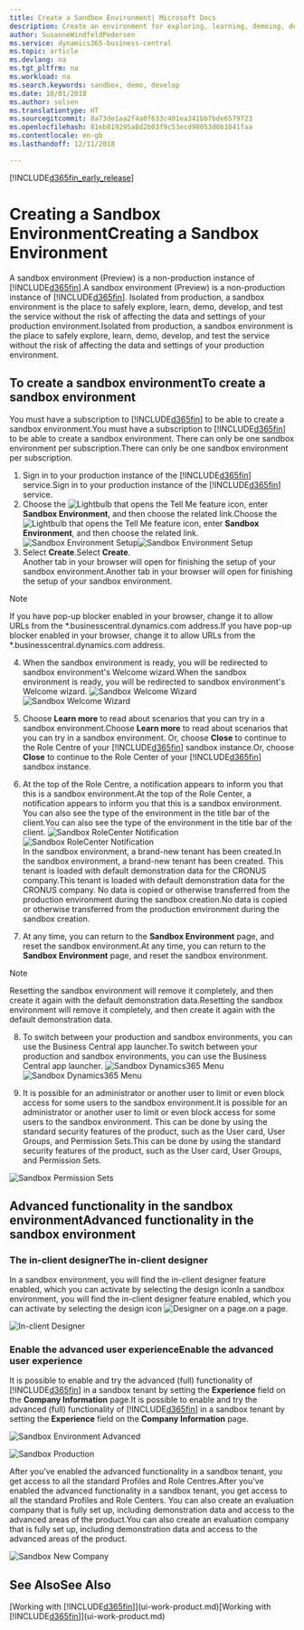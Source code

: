 ```yaml
---
title: Create a Sandbox Environment| Microsoft Docs
description: Create an environment for exploring, learning, demoing, developing, and testing.
author: SusanneWindfeldPedersen
ms.service: dynamics365-business-central
ms.topic: article
ms.devlang: na
ms.tgt_pltfrm: na
ms.workload: na
ms.search.keywords: sandbox, demo, develop
ms.date: 10/01/2018
ms.author: solsen
ms.translationtype: HT
ms.sourcegitcommit: 8a73de1aa2f4a0f633c401ea341bb7bde6579723
ms.openlocfilehash: 81eb819295a8d2b03f9c53ecd98053d0b1041faa
ms.contentlocale: en-gb
ms.lasthandoff: 12/11/2018

---
```

[!INCLUDE[d365fin_early_release](includes/d365fin_early_release.md.md)]

# <a name="creating-a-sandbox-environment"></a><span data-ttu-id="24b9d-103">Creating a Sandbox Environment</span><span class="sxs-lookup"><span data-stu-id="24b9d-103">Creating a Sandbox Environment</span></span>
<span data-ttu-id="24b9d-104">A sandbox environment (Preview) is a non-production instance of [!INCLUDE[d365fin](includes/d365fin_md.md)].</span><span class="sxs-lookup"><span data-stu-id="24b9d-104">A sandbox environment (Preview) is a non-production instance of [!INCLUDE[d365fin](includes/d365fin_md.md)].</span></span> <span data-ttu-id="24b9d-105">Isolated from production, a sandbox environment is the place to safely explore, learn, demo, develop, and test the service without the risk of affecting the data and settings of your production environment.</span><span class="sxs-lookup"><span data-stu-id="24b9d-105">Isolated from production, a sandbox environment is the place to safely explore, learn, demo, develop, and test the service without the risk of affecting the data and settings of your production environment.</span></span>

## <a name="to-create-a-sandbox-environment"></a><span data-ttu-id="24b9d-106">To create a sandbox environment</span><span class="sxs-lookup"><span data-stu-id="24b9d-106">To create a sandbox environment</span></span>
<span data-ttu-id="24b9d-107">You must have a subscription to [!INCLUDE[d365fin](includes/d365fin_md.md)] to be able to create a sandbox environment.</span><span class="sxs-lookup"><span data-stu-id="24b9d-107">You must have a subscription to [!INCLUDE[d365fin](includes/d365fin_md.md)] to be able to create a sandbox environment.</span></span> <span data-ttu-id="24b9d-108">There can only be one sandbox environment per subscription.</span><span class="sxs-lookup"><span data-stu-id="24b9d-108">There can only be one sandbox environment per subscription.</span></span>

1. <span data-ttu-id="24b9d-109">Sign in to your production instance of the [!INCLUDE[d365fin](includes/d365fin_md.md)] service.</span><span class="sxs-lookup"><span data-stu-id="24b9d-109">Sign in to your production instance of the [!INCLUDE[d365fin](includes/d365fin_md.md)] service.</span></span>
2. <span data-ttu-id="24b9d-110">Choose the ![Lightbulb that opens the Tell Me feature](media/ui-search/search_small.png "Tell me what you want to do") icon, enter **Sandbox Environment**, and then choose the related link.</span><span class="sxs-lookup"><span data-stu-id="24b9d-110">Choose the ![Lightbulb that opens the Tell Me feature](media/ui-search/search_small.png "Tell me what you want to do") icon, enter **Sandbox Environment**, and then choose the related link.</span></span>
<span data-ttu-id="24b9d-111">![Sandbox Environment Setup](./media/across-sandbox/sandbox-environment-setup.png)</span><span class="sxs-lookup"><span data-stu-id="24b9d-111">![Sandbox Environment Setup](./media/across-sandbox/sandbox-environment-setup.png)</span></span>
3. <span data-ttu-id="24b9d-112">Select **Create**.</span><span class="sxs-lookup"><span data-stu-id="24b9d-112">Select **Create**.</span></span>  
  <span data-ttu-id="24b9d-113">Another tab in your browser will open for finishing the setup of your sandbox environment.</span><span class="sxs-lookup"><span data-stu-id="24b9d-113">Another tab in your browser will open for finishing the setup of your sandbox environment.</span></span>
> [!NOTE]  
>  <span data-ttu-id="24b9d-114">If you have pop-up blocker enabled in your browser, change it to allow URLs from the \*.businesscentral.dynamics.com address.</span><span class="sxs-lookup"><span data-stu-id="24b9d-114">If you have pop-up blocker enabled in your browser, change it to allow URLs from the \*.businesscentral.dynamics.com address.</span></span>   

4. <span data-ttu-id="24b9d-115">When the sandbox environment is ready, you will be redirected to sandbox environment's Welcome wizard.</span><span class="sxs-lookup"><span data-stu-id="24b9d-115">When the sandbox environment is ready, you will be redirected to sandbox environment's Welcome wizard.</span></span>
<span data-ttu-id="24b9d-116">![Sandbox Welcome Wizard](./media/across-sandbox/sandbox-wizard.png)</span><span class="sxs-lookup"><span data-stu-id="24b9d-116">![Sandbox Welcome Wizard](./media/across-sandbox/sandbox-wizard.png)</span></span>

5. <span data-ttu-id="24b9d-117">Choose **Learn more** to read about scenarios that you can try in a sandbox environment.</span><span class="sxs-lookup"><span data-stu-id="24b9d-117">Choose **Learn more** to read about scenarios that you can try in a sandbox environment.</span></span> <span data-ttu-id="24b9d-118">Or, choose **Close** to continue to the Role Centre of your [!INCLUDE[d365fin](includes/d365fin_md.md)] sandbox instance.</span><span class="sxs-lookup"><span data-stu-id="24b9d-118">Or, choose **Close** to continue to the Role Center of your [!INCLUDE[d365fin](includes/d365fin_md.md)] sandbox instance.</span></span>
6. <span data-ttu-id="24b9d-119">At the top of the Role Centre, a notification appears to inform you that this is a sandbox environment.</span><span class="sxs-lookup"><span data-stu-id="24b9d-119">At the top of the Role Center, a notification appears to inform you that this is a sandbox environment.</span></span> <span data-ttu-id="24b9d-120">You can also see the type of the environment in the title bar of the client.</span><span class="sxs-lookup"><span data-stu-id="24b9d-120">You can also see the type of the environment in the title bar of the client.</span></span>
<span data-ttu-id="24b9d-121">![Sandbox RoleCenter Notification](./media/across-sandbox/sandbox-rolecenter-notification.png)</span><span class="sxs-lookup"><span data-stu-id="24b9d-121">![Sandbox RoleCenter Notification](./media/across-sandbox/sandbox-rolecenter-notification.png)</span></span>  
<span data-ttu-id="24b9d-122">In the sandbox environment, a brand-new tenant has been created.</span><span class="sxs-lookup"><span data-stu-id="24b9d-122">In the sandbox environment, a brand-new tenant has been created.</span></span> <span data-ttu-id="24b9d-123">This tenant is loaded with default demonstration data for the CRONUS company.</span><span class="sxs-lookup"><span data-stu-id="24b9d-123">This tenant is loaded with default demonstration data for the CRONUS company.</span></span> <span data-ttu-id="24b9d-124">No data is copied or otherwise transferred from the production environment during the sandbox creation.</span><span class="sxs-lookup"><span data-stu-id="24b9d-124">No data is copied or otherwise transferred from the production environment during the sandbox creation.</span></span>
7.  <span data-ttu-id="24b9d-125">At any time, you can return to the **Sandbox Environment** page, and reset the sandbox environment.</span><span class="sxs-lookup"><span data-stu-id="24b9d-125">At any time, you can return to the **Sandbox Environment** page, and reset the sandbox environment.</span></span>
> [!NOTE]  
>  <span data-ttu-id="24b9d-126">Resetting the sandbox environment will remove it completely, and then create it again with the default demonstration data.</span><span class="sxs-lookup"><span data-stu-id="24b9d-126">Resetting the sandbox environment will remove it completely, and then create it again with the default demonstration data.</span></span>  

8.  <span data-ttu-id="24b9d-127">To switch between your production and sandbox environments, you can use the Business Central app launcher.</span><span class="sxs-lookup"><span data-stu-id="24b9d-127">To switch between your production and sandbox environments, you can use the Business Central app launcher.</span></span>
<span data-ttu-id="24b9d-128">![Sandbox Dynamics365 Menu](./media/across-sandbox/sandbox-dynamics365-menu.png)</span><span class="sxs-lookup"><span data-stu-id="24b9d-128">![Sandbox Dynamics365 Menu](./media/across-sandbox/sandbox-dynamics365-menu.png)</span></span>

9.  <span data-ttu-id="24b9d-129">It is possible for an administrator or another user to limit or even block access for some users to the sandbox environment.</span><span class="sxs-lookup"><span data-stu-id="24b9d-129">It is possible for an administrator or another user to limit or even block access for some users to the sandbox environment.</span></span> <span data-ttu-id="24b9d-130">This can be done by using the standard security features of the product, such as the User card, User Groups, and Permission Sets.</span><span class="sxs-lookup"><span data-stu-id="24b9d-130">This can be done by using the standard security features of the product, such as the User card, User Groups, and Permission Sets.</span></span>

![Sandbox Permission Sets](./media/across-sandbox/sandbox-permission-sets.png)

## <a name="advanced-functionality-in-the-sandbox-environment"></a><span data-ttu-id="24b9d-132">Advanced functionality in the sandbox environment</span><span class="sxs-lookup"><span data-stu-id="24b9d-132">Advanced functionality in the sandbox environment</span></span>
### <a name="the-in-client-designer"></a><span data-ttu-id="24b9d-133">The in-client designer</span><span class="sxs-lookup"><span data-stu-id="24b9d-133">The in-client designer</span></span>
<span data-ttu-id="24b9d-134">In a sandbox environment, you will find the in-client designer feature enabled, which you can activate by selecting the design icon</span><span class="sxs-lookup"><span data-stu-id="24b9d-134">In a sandbox environment, you will find the in-client designer feature enabled, which you can activate by selecting the design icon</span></span> ![Designer](./media/across-sandbox/sandbox-inclient-design-icon.png) <span data-ttu-id="24b9d-136">on a page.</span><span class="sxs-lookup"><span data-stu-id="24b9d-136">on a page.</span></span>

![In-client Designer](./media/across-sandbox/sandbox-inclient-designer.png)

### <a name="enable-the-advanced-user-experience"></a><span data-ttu-id="24b9d-138">Enable the advanced user experience</span><span class="sxs-lookup"><span data-stu-id="24b9d-138">Enable the advanced user experience</span></span>
<span data-ttu-id="24b9d-139">It is possible to enable and try the advanced (full) functionality of [!INCLUDE[d365fin](includes/d365fin_md.md)] in a sandbox tenant by setting the **Experience** field on the **Company Information** page.</span><span class="sxs-lookup"><span data-stu-id="24b9d-139">It is possible to enable and try the advanced (full) functionality of [!INCLUDE[d365fin](includes/d365fin_md.md)] in a sandbox tenant by setting the **Experience** field on the **Company Information** page.</span></span>

![Sandbox Environment Advanced](./media/across-sandbox/sandbox-advanced.png)

![Sandbox Production](./media/across-sandbox/sandbox-production.png)

<span data-ttu-id="24b9d-142">After you’ve enabled the advanced functionality in a sandbox tenant, you get access to all the standard Profiles and Role Centres.</span><span class="sxs-lookup"><span data-stu-id="24b9d-142">After you’ve enabled the advanced functionality in a sandbox tenant, you get access to all the standard Profiles and Role Centers.</span></span> <span data-ttu-id="24b9d-143">You can also create an evaluation company that is fully set up, including demonstration data and access to the advanced areas of the product.</span><span class="sxs-lookup"><span data-stu-id="24b9d-143">You can also create an evaluation company that is fully set up, including demonstration data and access to the advanced areas of the product.</span></span>

![Sandbox New Company](./media/across-sandbox/sandbox-newcompany.png)


## <a name="see-also"></a><span data-ttu-id="24b9d-145">See Also</span><span class="sxs-lookup"><span data-stu-id="24b9d-145">See Also</span></span>
<span data-ttu-id="24b9d-146">[Working with [!INCLUDE[d365fin](includes/d365fin_md.md)]](ui-work-product.md)</span><span class="sxs-lookup"><span data-stu-id="24b9d-146">[Working with [!INCLUDE[d365fin](includes/d365fin_md.md)]](ui-work-product.md)</span></span>  

